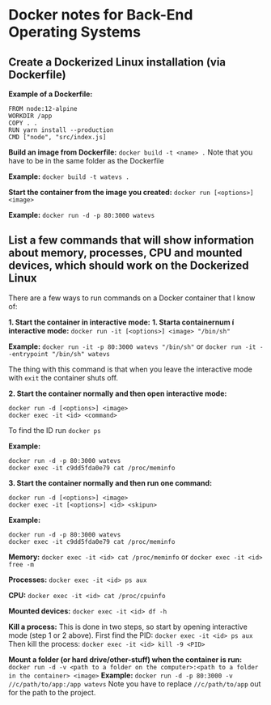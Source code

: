 # Docker notes for Back-End Operating Systems

## Create a Dockerized Linux installation (via Dockerfile)

**Example of a Dockerfile:**
```
FROM node:12-alpine
WORKDIR /app
COPY . .
RUN yarn install --production
CMD ["node", "src/index.js]
```

**Build an image from Dockerfile:**
`docker build -t <name> .`
Note that you have to be in the same folder as the Dockerfile


**Example:**
`docker build -t watevs .`

**Start the container from the image you created:**
`docker run [<options>] <image>`

**Example:**
`docker run -d -p 80:3000 watevs`

## List a few commands that will show information about memory, processes, CPU and mounted devices, which should work on the Dockerized Linux

There are a few ways to run commands on a Docker container that I know of:

**1. Start the container in interactive mode:**
**1. Starta containernum í interactive mode:**
`docker run -it [<options>] <image> "/bin/sh"`

**Example:**
`docker run -it -p 80:3000 watevs "/bin/sh"`
or
`docker run -it --entrypoint "/bin/sh" watevs`

The thing with this command is that when you leave the interactive mode with `exit` the container shuts off.


**2. Start the container normally and then open interactive mode:**

```
docker run -d [<options>] <image>
docker exec -it <id> <command>
```

To find the ID run `docker ps`

**Example:**
```
docker run -d -p 80:3000 watevs
docker exec -it c9dd5fda0e79 cat /proc/meminfo
```

**3. Start the container normally and then run one command:**
```
docker run -d [<options>] <image>
docker exec -it [<options>] <id> <skipun>
```

**Example:**
```
docker run -d -p 80:3000 watevs
docker exec -it c9dd5fda0e79 cat /proc/meminfo
```

**Memory:**
`docker exec -it <id> cat /proc/meminfo`
or
`docker exec -it <id> free -m`

**Processes:**
`docker exec -it <id> ps aux`

**CPU:**
`docker exec -it <id> cat /proc/cpuinfo`

**Mounted devices:**
`docker exec -it <id> df -h`

**Kill a process:** 
This is done in two steps, so start by opening interactive mode (step 1 or 2 above).
First find the PID:
`docker exec -it <id> ps aux`
Then kill the process:
`docker exec -it <id> kill -9 <PID>`

**Mount a folder (or hard drive/other-stuff) when the container is run:**
`docker run -d -v <path to a folder on the computer>:<path to a folder in the container> <image>`
**Example:** `docker run -d -p 80:3000 -v //c/path/to/app:/app watevs`
Note you have to replace `//c/path/to/app` out for the path to the project.

